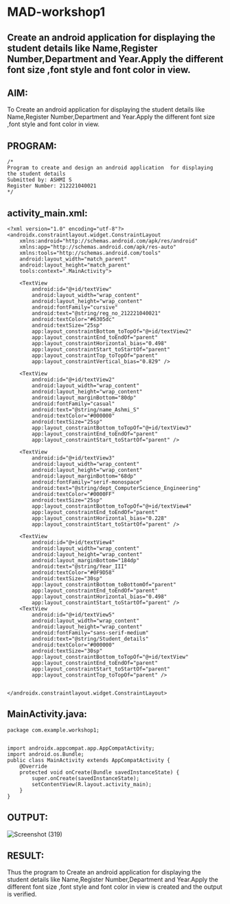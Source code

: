 # MAD-workshop1

## Create an android application for displaying the student details like Name,Register Number,Department and Year.Apply the different font size ,font style and  font color in view.

## AIM:
To Create an android application for displaying the student details like Name,Register Number,Department and Year.Apply the different font size ,font style and  font color in view.

## PROGRAM:
```
/*
Program to create and design an android application  for displaying the student details
Submitted by: ASHMI S
Register Number: 212221040021
*/
```

## activity_main.xml:
```
<?xml version="1.0" encoding="utf-8"?>
<androidx.constraintlayout.widget.ConstraintLayout
    xmlns:android="http://schemas.android.com/apk/res/android"
    xmlns:app="http://schemas.android.com/apk/res-auto"
    xmlns:tools="http://schemas.android.com/tools"
    android:layout_width="match_parent"
    android:layout_height="match_parent"
    tools:context=".MainActivity">

    <TextView
        android:id="@+id/textView"
        android:layout_width="wrap_content"
        android:layout_height="wrap_content"
        android:fontFamily="cursive"
        android:text="@string/reg_no_212221040021"
        android:textColor="#6305dc"
        android:textSize="25sp"
        app:layout_constraintBottom_toTopOf="@+id/textView2"
        app:layout_constraintEnd_toEndOf="parent"
        app:layout_constraintHorizontal_bias="0.498"
        app:layout_constraintStart_toStartOf="parent"
        app:layout_constraintTop_toTopOf="parent"
        app:layout_constraintVertical_bias="0.829" />

    <TextView
        android:id="@+id/textView2"
        android:layout_width="wrap_content"
        android:layout_height="wrap_content"
        android:layout_marginBottom="80dp"
        android:fontFamily="casual"
        android:text="@string/name_Ashmi_S"
        android:textColor="#000000"
        android:textSize="25sp"
        app:layout_constraintBottom_toTopOf="@+id/textView3"
        app:layout_constraintEnd_toEndOf="parent"
        app:layout_constraintStart_toStartOf="parent" />

    <TextView
        android:id="@+id/textView3"
        android:layout_width="wrap_content"
        android:layout_height="wrap_content"
        android:layout_marginBottom="68dp"
        android:fontFamily="serif-monospace"
        android:text="@string/dept_ComputerScience_Engineering"
        android:textColor="#0000FF"
        android:textSize="25sp"
        app:layout_constraintBottom_toTopOf="@+id/textView4"
        app:layout_constraintEnd_toEndOf="parent"
        app:layout_constraintHorizontal_bias="0.228"
        app:layout_constraintStart_toStartOf="parent" />

    <TextView
        android:id="@+id/textView4"
        android:layout_width="wrap_content"
        android:layout_height="wrap_content"
        android:layout_marginBottom="184dp"
        android:text="@string/Year_III"
        android:textColor="#0F9D58"
        android:textSize="30sp"
        app:layout_constraintBottom_toBottomOf="parent"
        app:layout_constraintEnd_toEndOf="parent"
        app:layout_constraintHorizontal_bias="0.498"
        app:layout_constraintStart_toStartOf="parent" />
    <TextView
        android:id="@+id/textView5"
        android:layout_width="wrap_content"
        android:layout_height="wrap_content"
        android:fontFamily="sans-serif-medium"
        android:text="@string/Student_details"
        android:textColor="#000000"
        android:textSize="30sp"
        app:layout_constraintBottom_toTopOf="@+id/textView"
        app:layout_constraintEnd_toEndOf="parent"
        app:layout_constraintStart_toStartOf="parent"
        app:layout_constraintTop_toTopOf="parent" />


</androidx.constraintlayout.widget.ConstraintLayout>
```

## MainActivity.java:
```
package com.example.workshop1;


import androidx.appcompat.app.AppCompatActivity;
import android.os.Bundle;
public class MainActivity extends AppCompatActivity {
    @Override
    protected void onCreate(Bundle savedInstanceState) {
        super.onCreate(savedInstanceState);
        setContentView(R.layout.activity_main);
    }
}
```

## OUTPUT:
![Screenshot (319)](https://github.com/ashmistalin/MAD-workshop1/assets/103128410/40cc1022-04aa-4174-be67-2778bb914374)

## RESULT:
Thus the program to Create an android application for displaying the student details like Name,Register Number,Department and Year.Apply the different font size ,font style and  font color in view is created and the output is verified.
